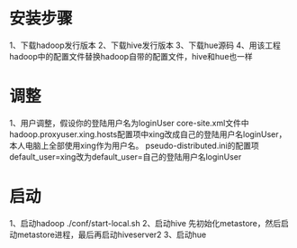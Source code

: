 # 安装步骤

  1、下载hadoop发行版本
  2、下载hive发行版本
  3、下载hue源码
  4、用该工程hadoop中的配置文件替换hadoop自带的配置文件，hive和hue也一样
  
# 调整

  1、用户调整，假设你的登陆用户名为loginUser
    core-site.xml文件中hadoop.proxyuser.xing.hosts配置项中xing改成自己的登陆用户名loginUser，本人电脑上全部使用xing作为用户名。
    pseudo-distributed.ini的配置项default_user=xing改为default_user=自己的登陆用户名loginUser
    
# 启动

  1、启动hadoop
    ./conf/start-local.sh
  2、启动hive
    先初始化metastore，然后启动metastore进程，最后再启动hiveserver2
  3、启动hue
